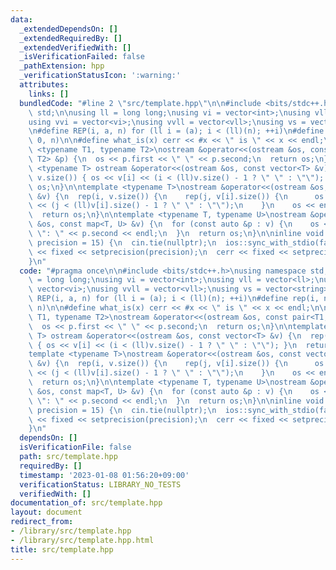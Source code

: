 ```yaml
---
data:
  _extendedDependsOn: []
  _extendedRequiredBy: []
  _extendedVerifiedWith: []
  _isVerificationFailed: false
  _pathExtension: hpp
  _verificationStatusIcon: ':warning:'
  attributes:
    links: []
  bundledCode: "#line 2 \"src/template.hpp\"\n\n#include <bits/stdc++.h>\nusing namespace\
    \ std;\n\nusing ll = long long;\nusing vi = vector<int>;\nusing vll = vector<ll>;\n\
    using vvi = vector<vi>;\nusing vvll = vector<vll>;\nusing vs = vector<string>;\n\
    \n#define REP(i, a, n) for (ll i = (a); i < (ll)(n); ++i)\n#define rep(i, n) REP(i,\
    \ 0, n)\n\n#define what_is(x) cerr << #x << \" is \" << x << endl;\n\ntemplate\
    \ <typename T1, typename T2>\nostream &operator<<(ostream &os, const pair<T1,\
    \ T2> &p) {\n  os << p.first << \" \" << p.second;\n  return os;\n}\n\ntemplate\
    \ <typename T> ostream &operator<<(ostream &os, const vector<T> &v) {\n  rep(i,\
    \ v.size()) { os << v[i] << (i < (ll)v.size() - 1 ? \" \" : \"\"); }\n  return\
    \ os;\n}\n\ntemplate <typename T>\nostream &operator<<(ostream &os, const vector<vector<T>>\
    \ &v) {\n  rep(i, v.size()) {\n    rep(j, v[i].size()) {\n      os << v[i][j]\
    \ << (j < (ll)v[i].size() - 1 ? \" \" : \"\");\n    }\n    os << endl;\n  }\n\
    \  return os;\n}\n\ntemplate <typename T, typename U>\nostream &operator<<(ostream\
    \ &os, const map<T, U> &v) {\n  for (const auto &p : v) {\n    os << p.first <<\
    \ \": \" << p.second << endl;\n  }\n  return os;\n}\n\ninline void io_setup(int\
    \ precision = 15) {\n  cin.tie(nullptr);\n  ios::sync_with_stdio(false);\n  cout\
    \ << fixed << setprecision(precision);\n  cerr << fixed << setprecision(precision);\n\
    }\n"
  code: "#pragma once\n\n#include <bits/stdc++.h>\nusing namespace std;\n\nusing ll\
    \ = long long;\nusing vi = vector<int>;\nusing vll = vector<ll>;\nusing vvi =\
    \ vector<vi>;\nusing vvll = vector<vll>;\nusing vs = vector<string>;\n\n#define\
    \ REP(i, a, n) for (ll i = (a); i < (ll)(n); ++i)\n#define rep(i, n) REP(i, 0,\
    \ n)\n\n#define what_is(x) cerr << #x << \" is \" << x << endl;\n\ntemplate <typename\
    \ T1, typename T2>\nostream &operator<<(ostream &os, const pair<T1, T2> &p) {\n\
    \  os << p.first << \" \" << p.second;\n  return os;\n}\n\ntemplate <typename\
    \ T> ostream &operator<<(ostream &os, const vector<T> &v) {\n  rep(i, v.size())\
    \ { os << v[i] << (i < (ll)v.size() - 1 ? \" \" : \"\"); }\n  return os;\n}\n\n\
    template <typename T>\nostream &operator<<(ostream &os, const vector<vector<T>>\
    \ &v) {\n  rep(i, v.size()) {\n    rep(j, v[i].size()) {\n      os << v[i][j]\
    \ << (j < (ll)v[i].size() - 1 ? \" \" : \"\");\n    }\n    os << endl;\n  }\n\
    \  return os;\n}\n\ntemplate <typename T, typename U>\nostream &operator<<(ostream\
    \ &os, const map<T, U> &v) {\n  for (const auto &p : v) {\n    os << p.first <<\
    \ \": \" << p.second << endl;\n  }\n  return os;\n}\n\ninline void io_setup(int\
    \ precision = 15) {\n  cin.tie(nullptr);\n  ios::sync_with_stdio(false);\n  cout\
    \ << fixed << setprecision(precision);\n  cerr << fixed << setprecision(precision);\n\
    }\n"
  dependsOn: []
  isVerificationFile: false
  path: src/template.hpp
  requiredBy: []
  timestamp: '2023-01-08 01:56:20+09:00'
  verificationStatus: LIBRARY_NO_TESTS
  verifiedWith: []
documentation_of: src/template.hpp
layout: document
redirect_from:
- /library/src/template.hpp
- /library/src/template.hpp.html
title: src/template.hpp
---
```


